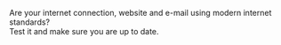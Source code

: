 Are your internet connection, website and e-mail using modern internet
standards?  
Test it and make sure you are up to date.
